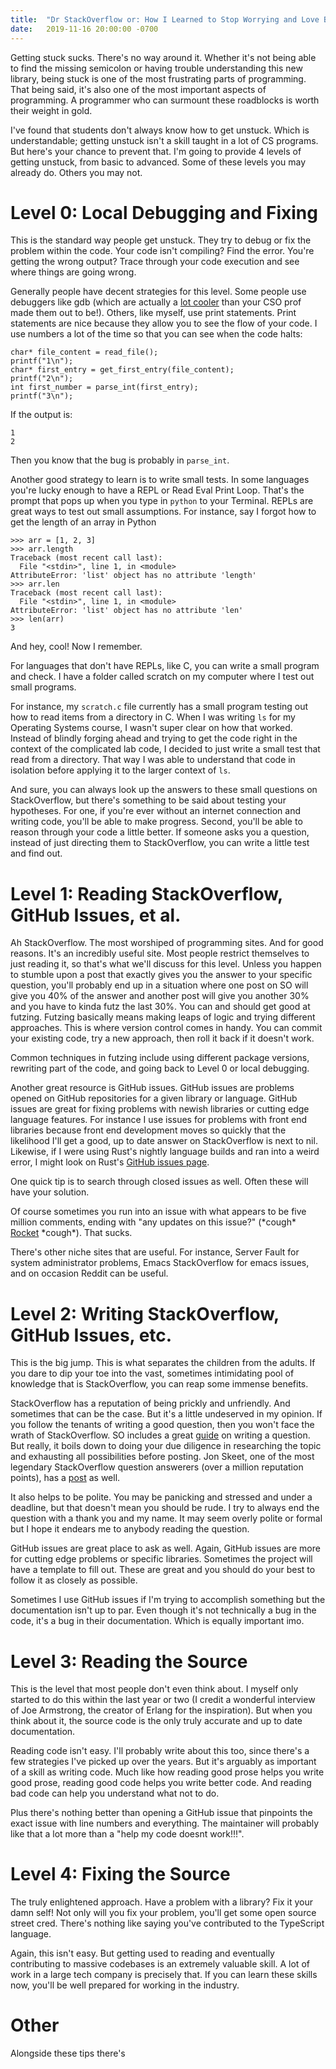 ```yaml
---
title:  "Dr StackOverflow or: How I Learned to Stop Worrying and Love Being Stuck"
date:   2019-11-16 20:00:00 -0700
---
```


Getting stuck sucks. There's no way around it. Whether it's not being
able to find the missing semicolon or having trouble understanding
this new library, being stuck is one of the most frustrating parts of
programming. That being said, it's also one of the most important
aspects of programming. A programmer who can surmount these roadblocks
is worth their weight in gold.

I've found that students don't always know how to get unstuck. Which
is understandable; getting unstuck isn't a skill taught in a lot of CS
programs. But here's your chance to prevent that. I'm going to provide
4 levels of getting unstuck, from basic to advanced. Some of these
levels you may already do. Others you may not.

# Level 0: Local Debugging and Fixing

This is the standard way people get unstuck. They try to debug or fix
the problem within the code. Your code isn't compiling? Find the
error. You're getting the wrong output? Trace through your code
execution and see where things are going wrong.

Generally people have decent strategies for this level. Some people
use debuggers like gdb (which are actually a [lot
cooler](https://www.youtube.com/watch?v=PorfLSr3DDI) than your CSO
prof made them out to be!). Others, like myself, use print
statements. Print statements are nice because they allow you to see
the flow of your code. I use numbers a lot of the time so that you can
see when the code halts:

```
char* file_content = read_file();
printf("1\n");
char* first_entry = get_first_entry(file_content);
printf("2\n");
int first_number = parse_int(first_entry);
printf("3\n");
```


If the output is:

```
1
2
```

Then you know that the bug is probably in `parse_int`.

Another good strategy to learn is to write small tests. In some
languages you're lucky enough to have a REPL or Read Eval Print
Loop. That's the prompt that pops up when you type in `python` to your
Terminal. REPLs are great ways to test out small assumptions. For
instance, say I forgot how to get the length of an array in Python

```
>>> arr = [1, 2, 3]
>>> arr.length
Traceback (most recent call last):
  File "<stdin>", line 1, in <module>
AttributeError: 'list' object has no attribute 'length'
>>> arr.len
Traceback (most recent call last):
  File "<stdin>", line 1, in <module>
AttributeError: 'list' object has no attribute 'len'
>>> len(arr)
3
```

And hey, cool! Now I remember.

For languages that don't have REPLs, like C, you can write a small
program and check. I have a folder called scratch on my computer where
I test out small programs.

For instance, my `scratch.c` file currently has a small program
testing out how to read items from a directory in C. When I was
writing `ls` for my Operating Systems course, I wasn't super clear on
how that worked. Instead of blindly forging ahead and trying to get
the code right in the context of the complicated lab code, I decided
to just write a small test that read from a directory. That way I was
able to understand that code in isolation before applying it to the
larger context of `ls`.

And sure, you can always look up the answers to these small questions
on StackOverflow, but there's something to be said about testing your
hypotheses. For one, if you're ever without an internet connection and
writing code, you'll be able to make progress. Second, you'll be able
to reason through your code a little better. If someone asks you a
question, instead of just directing them to StackOverflow, you can
write a little test and find out.


# Level 1: Reading StackOverflow, GitHub Issues, et al.

Ah StackOverflow. The most worshiped of programming sites. And for
good reasons. It's an incredibly useful site. Most people restrict
themselves to just reading it, so that's what we'll discuss for this
level. Unless you happen to stumble upon a post that exactly gives you
the answer to your specific question, you'll probably end up in a
situation where one post on SO will give you 40% of the answer and
another post will give you another 30% and you have to kinda futz the
last 30%. You can and should get good at futzing. Futzing basically
means making leaps of logic and trying different approaches. This is
where version control comes in handy. You can commit your existing
code, try a new approach, then roll it back if it doesn't work.

Common techniques in futzing include using different package versions,
rewriting part of the code, and going back to Level 0 or local
debugging.

<!-------------------->
<!-- <Example here> -->
<!-------------------->

Another great resource is GitHub issues. GitHub issues are problems
opened on GitHub repositories for a given library or language. GitHub
issues are great for fixing problems with newish libraries or cutting
edge language features. For instance I use issues for problems with
front end libraries because front end development moves so quickly
that the likelihood I'll get a good, up to date answer on
StackOverflow is next to nil. Likewise, if I were using Rust's nightly
language builds and ran into a weird error, I might look on Rust's
[GitHub issues page](https://github.com/rust-lang/rust/issues).

One quick tip is to search through closed issues as well. Often these
will have your solution.

Of course sometimes you run into an issue with what appears to be five
million comments, ending with "any updates on this issue?" (\*cough\*
[Rocket](https://github.com/SergioBenitez/Rocket/issues/19)
\*cough\*). That sucks.

There's other niche sites that are useful. For instance, Server Fault
for system administrator problems, Emacs StackOverflow for emacs
issues, and on occasion Reddit can be useful.

# Level 2: Writing StackOverflow, GitHub Issues, etc.

This is the big jump. This is what separates the children from the
adults. If you dare to dip your toe into the vast, sometimes
intimidating pool of knowledge that is StackOverflow, you can reap
some immense benefits.

StackOverflow has a reputation of being prickly and unfriendly. And
sometimes that can be the case. But it's a little undeserved in my
opinion. If you follow the tenants of writing a good question, then
you won't face the wrath of StackOverflow. SO includes a great
[guide](https://stackoverflow.com/help/how-to-ask) on writing a
question. But really, it boils down to doing your due diligence in
researching the topic and exhausting all possibilities before
posting. Jon Skeet, one of the most legendary StackOverflow question
answerers (over a million reputation points), has a
[post](https://codeblog.jonskeet.uk/2010/08/29/writing-the-perfect-question/)
as well.

It also helps to be polite. You may be panicking and stressed and
under a deadline, but that doesn't mean you should be rude. I try to
always end the question with a thank you and my name. It may seem
overly polite or formal but I hope it endears me to anybody reading
the question.

GitHub issues are great place to ask as well. Again, GitHub issues are
more for cutting edge problems or specific libraries. Sometimes the
project will have a template to fill out. These are great and you
should do your best to follow it as closely as possible.

Sometimes I use GitHub issues if I'm trying to accomplish something
but the documentation isn't up to par. Even though it's not
technically a bug in the code, it's a bug in their
documentation. Which is equally important imo.

# Level 3: Reading the Source

This is the level that most people don't even think about. I myself
only started to do this within the last year or two (I credit a
wonderful interview of Joe Armstrong, the creator of Erlang for the
inspiration). But when you think about it, the source code is
the only truly accurate and up to date documentation.

Reading code isn't easy. I'll probably write about this too, since
there's a few strategies I've picked up over the years. But it's
arguably as important of a skill as writing code. Much like how
reading good prose helps you write good prose, reading good code helps
you write better code. And reading bad code can help you understand
what not to do.

Plus there's nothing better than opening a GitHub issue that pinpoints
the exact issue with line numbers and everything. The maintainer will
probably like that a lot more than a "help my code doesnt work!!!".

# Level 4: Fixing the Source

The truly enlightened approach. Have a problem with a library? Fix it
your damn self! Not only will you fix your problem, you'll get some
open source street cred. There's nothing like saying you've
contributed to the TypeScript language.

Again, this isn't easy. But getting used to reading and eventually
contributing to massive codebases is an extremely valuable skill. A
lot of work in a large tech company is precisely that. If you can
learn these skills now, you'll be well prepared for working in the
industry.


# Other

Alongside these tips there's 

